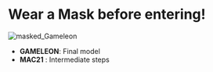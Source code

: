 # Wear a Mask before entering! 
![masked_Gameleon](https://raw.githubusercontent.com/sazio/GAMELEON/master/Img/GAMELEON_Masked.png)

* **GAMELEON**: Final model 
* **MAC21** : Intermediate steps
